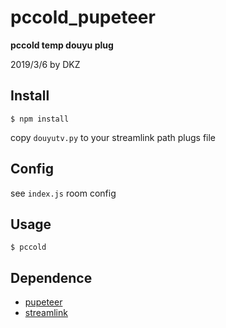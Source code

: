 # pccold_pupeteer

**pccold temp douyu plug**

2019/3/6 by DKZ




## Install

`$ npm install`

copy `douyutv.py` to your streamlink path plugs file

## Config

see `index.js` room config

## Usage

`$ pccold`

## Dependence

- [pupeteer](https://github.com/GoogleChrome/puppeteer)
- [streamlink](https://github.com/streamlink/streamlink)
